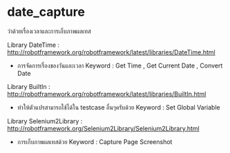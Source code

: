 # date_capture

ว่าด้วยเรื่องเวลาและการเก็บภาพผลเทส

Library  DateTime : http://robotframework.org/robotframework/latest/libraries/DateTime.html
* การจัดการเรื่องของวันและเวลา Keyword : Get Time , Get Current Date , Convert Date 

Library  BuiltIn : http://robotframework.org/robotframework/latest/libraries/BuiltIn.html
* ทำให้ตัวแปรสามารถใช้ได้ใน testcase อื่นๆครับด้วย Keyword : Set Global Variable

Library  Selenium2Library : http://robotframework.org/Selenium2Library/Selenium2Library.html
* การเก็บภาพผลเทสด้วย Keyword : Capture Page Screenshot
